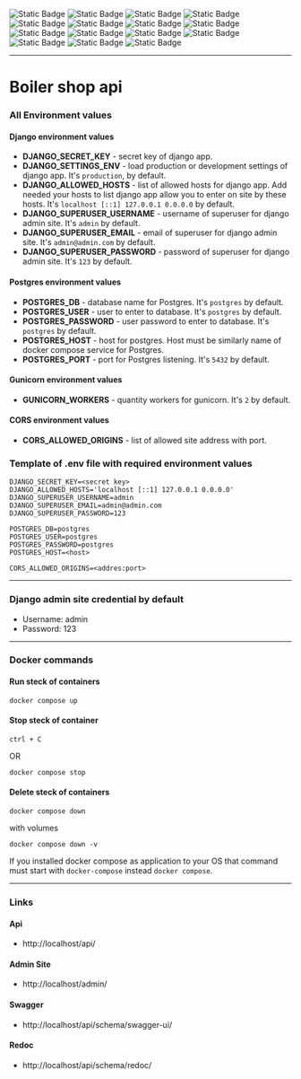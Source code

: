 ![Static Badge](https://img.shields.io/badge/Python-%23?style=for-the-badge&logo=python&logoColor=white&labelColor=%230a0a0a&color=%233776AB)
![Static Badge](https://img.shields.io/badge/Django-%23?style=for-the-badge&logo=django&logoColor=white&labelColor=%230a0a0a&color=%23092E20)
![Static Badge](https://img.shields.io/badge/Django%20REST%20Framework-%23?style=for-the-badge&logo=drf&logoColor=white&label=DRF&labelColor=%230a0a0a&color=b81414)
![Static Badge](https://img.shields.io/badge/Django%20Baton-%23?style=for-the-badge&logo=otto&labelColor=%230a0a0a&color=%23D4021D)
![Static Badge](https://img.shields.io/badge/Django%20Split%20Settings-%23?style=for-the-badge&label=DSS&labelColor=%230a0a0a&color=%23fff)
![Static Badge](https://img.shields.io/badge/Django%20Filter-%23?style=for-the-badge&label=DF&labelColor=%230a0a0a&color=%23428813)
![Static Badge](https://img.shields.io/badge/Django%20CORS%20Headers-%23?style=for-the-badge&logo=DCH&label=DCH&labelColor=%230a0a0a&color=%237F2B7B)
![Static Badge](https://img.shields.io/badge/Swagger-%23?style=for-the-badge&logo=swagger&logoColor=white&labelColor=%230a0a0a&color=%2385EA2D)
![Static Badge](https://img.shields.io/badge/Postgres-%23?style=for-the-badge&logo=postgresql&logoColor=white&labelColor=%230a0a0a&color=%234169E1)
![Static Badge](https://img.shields.io/badge/Docker-%23?style=for-the-badge&logo=docker&logoColor=white&labelColor=%230a0a0a&color=%232496ED)
![Static Badge](https://img.shields.io/badge/%20pre%20commit-%23?style=for-the-badge&logo=pre-commit&logoColor=white&labelColor=%230a0a0a&color=%23FAB040)
![Static Badge](https://img.shields.io/badge/Ruff-%23?style=for-the-badge&logo=ruff&logoColor=white&labelColor=%230a0a0a&color=%23D7FF64)
![Static Badge](https://img.shields.io/badge/nginx-%23?style=for-the-badge&logo=nginx&logoColor=white&labelColor=%230a0a0a&color=%23009639)
![Static Badge](https://img.shields.io/badge/poetry-%23?style=for-the-badge&logo=poetry&logoColor=white&labelColor=%230a0a0a&color=%2360A5FA)
![Static Badge](https://img.shields.io/badge/gunicorn-%23?style=for-the-badge&logo=gunicorn&logoColor=white&labelColor=%230a0a0a&color=%23499848)

***
# Boiler shop api
### All Environment values
#### Django environment values
* **DJANGO_SECRET_KEY** - secret key of django app.
* **DJANGO_SETTINGS_ENV** - load production or development settings
of django app. It's `production`, by default.
* **DJANGO_ALLOWED_HOSTS** - list of allowed hosts for django app.
Add needed your hosts to list django app allow you to enter on site 
by these hosts. It's `localhost [::1] 127.0.0.1 0.0.0.0` by default.
* **DJANGO_SUPERUSER_USERNAME** - username of superuser for django admin site.
It's `admin` by default.
* **DJANGO_SUPERUSER_EMAIL** - email of superuser for django admin site.
It's `admin@admin.com` by default.
* **DJANGO_SUPERUSER_PASSWORD** - password of superuser for django admin site.
It's `123` by default.

#### Postgres environment values
- **POSTGRES_DB** - database name for Postgres. It's `postgres` by default.
- **POSTGRES_USER** - user to enter to database. It's `postgres` by default.
- **POSTGRES_PASSWORD** - user password to enter to database. 
It's `postgres` by default.
- **POSTGRES_HOST** - host for postgres. Host must be similarly 
name of docker compose service for Postgres. 
- **POSTGRES_PORT** - port for Postgres listening. It's `5432` by default.

#### Gunicorn environment values
- **GUNICORN_WORKERS** - quantity workers for gunicorn. It's `2` by default.

#### CORS environment values
- **CORS_ALLOWED_ORIGINS** - list of allowed site address with port. 

### Template of .env file with required environment values
```dotenv
DJANGO_SECRET_KEY=<secret key>
DJANGO_ALLOWED_HOSTS='localhost [::1] 127.0.0.1 0.0.0.0'
DJANGO_SUPERUSER_USERNAME=admin
DJANGO_SUPERUSER_EMAIL=admin@admin.com
DJANGO_SUPERUSER_PASSWORD=123

POSTGRES_DB=postgres
POSTGRES_USER=postgres
POSTGRES_PASSWORD=postgres
POSTGRES_HOST=<host>

CORS_ALLOWED_ORIGINS=<addres:port>
```

***
### Django admin site credential by default
- Username: admin
- Password: 123

***
### Docker commands
#### Run steck of containers
```commandline
docker compose up
```

#### Stop steck of container
```
ctrl + C
```
OR
```commandline
docker compose stop
```
#### Delete steck of containers
```commandline
docker compose down
```
with volumes
```commandline
docker compose down -v
```

If you installed docker compose as application to your OS that command must start with 
`docker-compose` instead `docker compose`.

***
### Links
#### Api
- http://localhost/api/
#### Admin Site
- http://localhost/admin/
#### Swagger
- http://localhost/api/schema/swagger-ui/

#### Redoc
- http://localhost/api/schema/redoc/
